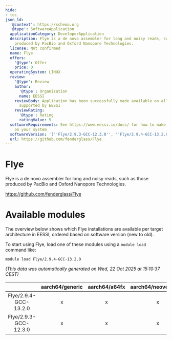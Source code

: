 ```yaml
---
hide:
- toc
json_ld:
  '@context': https://schema.org
  '@type': SoftwareApplication
  applicationCategory: DeveloperApplication
  description: Flye is a de novo assembler for long and noisy reads, such as those
    produced by PacBio and Oxford Nanopore Technologies.
  license: Not confirmed
  name: Flye
  offers:
    '@type': Offer
    price: 0
  operatingSystem: LINUX
  review:
    '@type': Review
    author:
      '@type': Organization
      name: EESSI
    reviewBody: Application has been successfully made available on all architectures
      supported by EESSI
    reviewRating:
      '@type': Rating
      ratingValue: 5
  softwareRequirements: See https://www.eessi.io/docs/ for how to make EESSI available
    on your system
  softwareVersion: '[''Flye/2.9.3-GCC-12.3.0'', ''Flye/2.9.4-GCC-13.2.0'']'
  url: https://github.com/fenderglass/Flye
---
```


Flye
====


Flye is a de novo assembler for long and noisy reads, such as those produced by PacBio and Oxford Nanopore Technologies.

https://github.com/fenderglass/Flye
# Available modules


The overview below shows which Flye installations are available per target architecture in EESSI, ordered based on software version (new to old).

To start using Flye, load one of these modules using a `module load` command like:

```shell
module load Flye/2.9.4-GCC-13.2.0
```

*(This data was automatically generated on Wed, 22 Oct 2025 at 15:10:37 CEST)*

| |aarch64/generic|aarch64/a64fx|aarch64/neoverse_n1|aarch64/neoverse_v1|aarch64/nvidia/grace|x86_64/generic|x86_64/amd/zen2|x86_64/amd/zen3|x86_64/amd/zen4|x86_64/intel/cascadelake|x86_64/intel/haswell|x86_64/intel/icelake|x86_64/intel/sapphirerapids|x86_64/intel/skylake_avx512|
| :---: | :---: | :---: | :---: | :---: | :---: | :---: | :---: | :---: | :---: | :---: | :---: | :---: | :---: | :---: |
|Flye/2.9.4-GCC-13.2.0|x|x|x|x|x|x|x|x|x|x|x|x|x|x|
|Flye/2.9.3-GCC-12.3.0|x|x|x|x|x|x|x|x|x|x|x|x|x|x|
